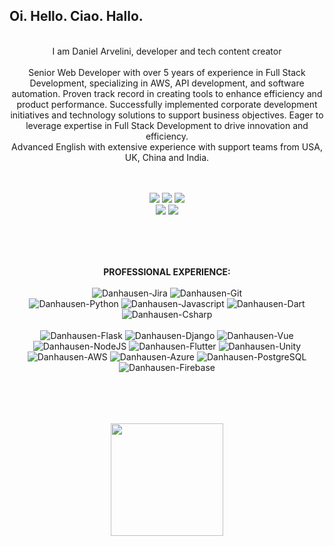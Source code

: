 ## Oi. Hello. Ciao. Hallo. 

<div style="display: inline_block"  align="center">
  <br>
  I am Daniel Arvelini, developer and tech content creator 
  <br><br>
  Senior Web Developer with over 5 years of experience in Full Stack Development, specializing in AWS, API development, and software automation. Proven track record in creating tools to enhance efficiency and product performance. Successfully implemented corporate development initiatives and technology solutions to support business objectives. Eager to leverage expertise in Full Stack Development to drive innovation and efficiency.
  <br>
  Advanced English with extensive experience with support teams from USA, UK, China and India.

  <br><br>
  <a href="https://beacons.ai/danarvelini" target="_blank"><img src="https://img.shields.io/badge/website-000000?style=for-the-badge&logo=About.me&logoColor=white" target="_blank"></a>
  <a href="https://www.linkedin.com/in/danarvelini/" target="_blank"><img src="https://img.shields.io/badge/LinkedIn-0077B5?style=for-the-badge&logo=linkedin&logoColor=white" target="_blank"></a>
  <a href = "mailto:daniel@arvelini.com"><img src="https://img.shields.io/badge/-Email-%23333?style=for-the-badge&logo=email&logoColor=white" target="_blank"></a>
  <br>
  <a href="https://www.hackerrank.com/DanHausen" target="_blank"><img src="https://img.shields.io/badge/-Hackerrank-2EC866?style=for-the-badge&logo=HackerRank&logoColor=white" target="_blank"></a>
  <a href="https://www.codewars.com/users/danarvelini" target="_blank"><img src="https://img.shields.io/badge/Codewars-B1361E?style=for-the-badge&logo=Codewars&logoColor=white" target="_blank"></a>
  <br><br>
</div>

##

<div style="display: inline_block"  align="center">
  <br><br>
  <strong>PROFESSIONAL EXPERIENCE:</strong>
  <br><br>
  <img alt="Danhausen-Jira" src="https://img.shields.io/badge/Jira-0052CC?style=for-the-badge&logo=Jira&logoColor=white">
  <img alt="Danhausen-Git" src="https://img.shields.io/badge/GIT-E44C30?style=for-the-badge&logo=git&logoColor=white">
  <br>
  <img alt="Danhausen-Python" src="https://img.shields.io/badge/Python-FFD43B?style=for-the-badge&logo=python&logoColor=blue">
  <img alt="Danhausen-Javascript" src="https://img.shields.io/badge/JavaScript-323330?style=for-the-badge&logo=javascript&logoColor=F7DF1E">
  <img alt="Danhausen-Dart" src="https://img.shields.io/badge/Dart-0175C2?style=for-the-badge&logo=dart&logoColor=white">
  <img alt="Danhausen-Csharp" src="https://img.shields.io/badge/C%23-239120?style=for-the-badge&logo=c-sharp&logoColor=white">
  <br> <br>
  <img alt="Danhausen-Flask" src="https://img.shields.io/badge/Flask-000000?style=for-the-badge&logo=flask&logoColor=white">
  <img alt="Danhausen-Django" src="https://img.shields.io/badge/Django-092E20?style=for-the-badge&logo=django&logoColor=green">  
  <img alt="Danhausen-Vue" src="https://img.shields.io/badge/Vue.js-35495E?style=for-the-badge&logo=vuedotjs&logoColor=4FC08D">
  <img alt="Danhausen-NodeJS" src="https://img.shields.io/badge/Node.js-339933?style=for-the-badge&logo=nodedotjs&logoColor=white">    
  <img alt="Danhausen-Flutter" src="https://img.shields.io/badge/Flutter-02569B?style=for-the-badge&logo=flutter&logoColor=white">
  <img alt="Danhausen-Unity" src="https://img.shields.io/badge/Unity-100000?style=for-the-badge&logo=unity&logoColor=white"> 
  <br>
  <img alt="Danhausen-AWS" src="https://img.shields.io/badge/Amazon_AWS-FF9900?style=for-the-badge&logo=amazonaws&logoColor=white"> 
  <img alt="Danhausen-Azure" src="https://img.shields.io/badge/microsoft%20azure-0089D6?style=for-the-badge&logo=microsoft-azure&logoColor=white"> 
  <img alt="Danhausen-PostgreSQL" src="https://img.shields.io/badge/PostgreSQL-316192?style=for-the-badge&logo=postgresql&logoColor=white"> 
  <img alt="Danhausen-Firebase" src="https://img.shields.io/badge/firebase-ffca28?style=for-the-badge&logo=firebase&logoColor=black"> 
  <br><br>
</div>

##

<div align="center">
  <br><br>
  <a href="https://github.com/danarvelini">
  <img height="180em" src="https://github-readme-stats.vercel.app/api?username=danarvelini&show_icons=true&theme=dracula&include_all_commits=true&count_private=true"/>
  <br><br>
</div>
